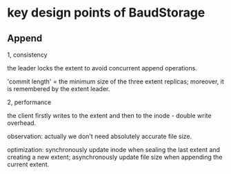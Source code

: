 # key design points of BaudStorage

## Append

1, consistency

the leader locks the extent to avoid concurrent append operations.

'commit length' = the minimum size of the three extent replicas; moreover, it is remembered by the extent leader. 

2, performance

the client firstly writes to the extent and then to the inode - double write overhead. 

observation: actually we don't need absolutely accurate file size. 

optimization: synchronously update inode when sealing the last extent and creating a new extent; asynchronously update file size when appending the current extent. 



